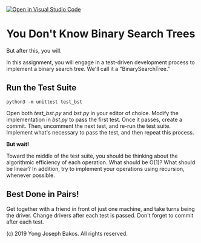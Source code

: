[![Open in Visual Studio Code](https://classroom.github.com/assets/open-in-vscode-f059dc9a6f8d3a56e377f745f24479a46679e63a5d9fe6f495e02850cd0d8118.svg)](https://classroom.github.com/online_ide?assignment_repo_id=6239687&assignment_repo_type=AssignmentRepo)
# You Don't Know Binary Search Trees

But after this, you will.

In this assignment, you will engage in a test-driven development process to implement a binary search tree. We'll call it a "BinarySearchTree."

## Run the Test Suite

`python3 -m unittest test_bst`

Open both *test_bst.py* and *bst.py* in your editor of choice. Modify the implementation in *bst.py* to pass the first test. Once it passes, create a commit. Then, uncomment the next test, and re-run the test suite. Implement what's necessary to pass the test, and then repeat this process.

**But wait!**

Toward the middle of the test suite, you should be thinking about the algorithmic efficiency of each operation. What should be O(1)? What should be linear? In addition, try to implement your operations using recursion, whenever possible.

## Best Done in Pairs!

Get together with a friend in front of just one machine, and take turns being the driver. Change drivers after each test is passed. Don't forget to commit after each test.

(c) 2019 Yong Joseph Bakos. All rights reserved.
